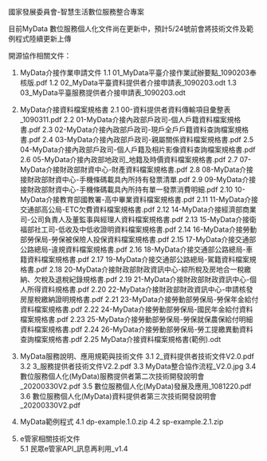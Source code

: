 國家發展委員會-智慧生活數位服務整合專案

目前MyData 數位服務個人化文件尚在更新中，預計5/24號前會將技術文件及範例程式陸續更新上傳

開源協作相關文件：
1. MyData介接作業申請文件
  1.1 01_MyData平臺介接作業試辦要點_1090203奉核版.pdf
  1.2 02_MyData平臺資料提供者介接申請表_1090203.odt
  1.3 03_MyData平臺服務提供者介接申請表_1090203.odt
  
2. MyData介接資料檔案規格書
  2.1 00-資料提供者資料傳輸項目彙整表_1090311.pdf
  2.2 01-MyData介接內政部戶政司-個人戶籍資料檔案規格書.pdf
  2.3 02-MyData介接內政部戶政司-現戶全戶戶籍資料查詢檔案規格書.pdf
  2.4 03-MyData介接內政部戶政司-親屬關係資料檔案規格書.pdf
  2.5 04-MyData介接內政部戶政司-個人戶籍及相片影像資料查詢檔案規格書.pdf
  2.6 05-MyData介接內政部地政司_地籍及時價資料檔案規格書.pdf
  2.7 07-MyData介接財政部財資中心-財產資料檔案規格書.pdf
  2.8 08-MyData介接接財政部財資中心-手機條碼載具內所持有發票清單.pdf
  2.9 09-MyData介接接財政部財資中心-手機條碼載具內所持有單一發票消費明細.pdf
  2.10 10-MyData介接教育部國教署-高中畢業資料檔案規格書.pdf
  2.11 11-MyData介接交通部高公局-ETC欠費資料檔案規格書.pdf
  2.12 14-MyData介接經濟部商業司-公司負責人及董監事與經理人資料檔案規格書.pdf
  2.13 15-MyData介接衛福部社工司-低收及中低收證明資料檔案規格書.pdf
  2.14 16-MyData介接勞動部勞保局-勞保被保險人投保資料檔案規格書.pdf
  2.15 17-MyData介接交通部公路總局-違規資料檔案規格書.pdf
  2.16 18-MyData介接交通部公路總局-車籍資料檔案規格書.pdf
  2.17 19-MyData介接交通部公路總局-駕籍資料檔案規格書.pdf
  2.18 20-MyData介接財政部財政資訊中心-綜所稅及房地合一稅繳納、欠稅及退稅紀錄規格書.pdf
  2.19 21-MyData介接財政部財政資訊中心-個人所得資料規格書.pdf
  2.20 22-MyData介接財政部財政資訊中心-申請核發房屋稅繳納證明規格書.pdf
  2.21 23-MyData介接勞動部勞保局-勞保年金給付資料檔案規格書.pdf
  2.22 24-MyData介接勞動部勞保局-國民年金給付資料檔案規格書.pdf
  2.23 25-MyData介接勞動部勞保局-勞保就保農保給付明細資料檔案規格書.pdf
  2.24 26-MyData介接勞動部勞保局-勞工提繳異動資料查詢檔案規格書.pdf
  2.25 MyData介接資料檔案規格書(範例).odt
  
3. MyData服務說明、應用規範與技術文件
  3.1 2_資料提供者技術文件V2.0.pdf
  3.2 3_服務提供者技術文件V2.2.pdf
  3.3 MyData整合協作流程_V2.0.jpg
  3.4 數位服務個人化(MyData)服務提供者第二次技術開發說明會_20200330V2.pdf
  3.5 數位服務個人化(MyData)發展及應用_1081220.pdf
  3.6 數位服務個人化(MyData)資料提供者第三次技術開發說明會_20200330V2.pdf
  
4. MyData範例程式
  4.1 dp-example.1.0.zip
  4.2 sp-example.2.1.zip

5. e管家相關技術文件   
  5.1 民眾e管家API_訊息再利用_v1.4

